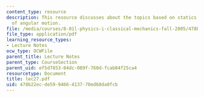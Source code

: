 ```yaml
---
content_type: resource
description: This resource discusses about the topics based on statics and dynamics
  of angular motion.
file: /media/courses/8-01l-physics-i-classical-mechanics-fall-2005/478b22ecde599466413770ed68da0fcb_lec27.pdf
file_type: application/pdf
learning_resource_types:
- Lecture Notes
ocw_type: OCWFile
parent_title: Lecture Notes
parent_type: CourseSection
parent_uid: ef5d7853-04dc-089f-760d-fcab84f25ca4
resourcetype: Document
title: lec27.pdf
uid: 478b22ec-de59-9466-4137-70ed68da0fcb
---
```

